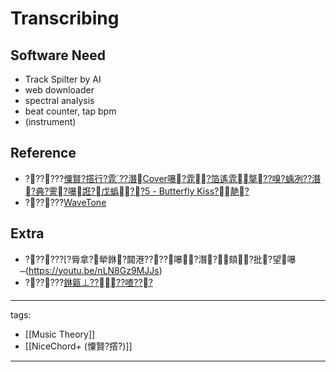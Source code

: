 ﻿---
layout: default
---

# Transcribing

## Software Need
* Track Spilter by AI
* web downloader
* spectral analysis
* beat counter, tap bpm
* (instrument)

## Reference
* ??????[憟賢?撘行?雿??潛Cover嚗?雿?箔遙雿摮??嗅?蝺冽??潛?典?霅?嚗誑?戊蟡??5 - Butterfly Kiss?靘?](https://youtu.be/n4SqhV_2QAY)
* ??????[WaveTone](https://ackiesound.ifdef.jp/)

## Extra
* ??????[?脣拿?犖銝?閮港????嚗?潛?頦?批?望嚗(https://youtu.be/nLN8Gz9MJJs)
* ??????[銝甈⊥????喳???](https://www.youtube.com/watch?v=0iJmDhNocaQ)


---
tags:
  - [[Music Theory]]
  - [[NiceChord+ (憟賢?撘?)]]

---

